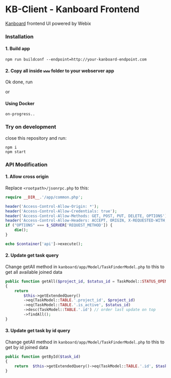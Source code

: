 # KB-Client - Kanboard Frontend

[Kanboard](https://kanboard.org/) frontend UI powered by Webix

### Installation

#### 1. Build app
```
npm run buildconf --endpoint=http://your-kanboard-endpoint.com
```

#### 2. Copy all inside `www` folder to your webserver app
Ok done, run


or

#### Using Docker
```
on-progress..
```

### Try on development

close this repository and run:
```
npm i
npm start
```


### API Modification

#### 1. Allow cross origin

Replace `<rootpath>/jsonrpc.php` to this:

```php
require __DIR__.'/app/common.php';

header('Access-Control-Allow-Origin: *');
header('Access-Control-Allow-Credentials: true');
header('Access-Control-Allow-Methods: GET, POST, PUT, DELETE, OPTIONS');
header('Access-Control-Allow-Headers: ACCEPT, ORIGIN, X-REQUESTED-WITH, CONTENT-TYPE, AUTHORIZATION');
if ("OPTIONS" === $_SERVER['REQUEST_METHOD']) {
    die();
}

echo $container['api']->execute();
```

#### 2. Update get task query

Change getAll method in `kanboard/app/Model/TaskFinderModel.php`
to this to get all available joined data
```php
public function getAll($project_id, $status_id = TaskModel::STATUS_OPEN)
{
    return
        $this->getExtendedQuery()
        ->eq(TaskModel::TABLE.'.project_id', $project_id)
        ->eq(TaskModel::TABLE.'.is_active', $status_id)
        ->desc(TaskModel::TABLE.'.id') // order last update on top
        ->findAll();
}
```

#### 3. Update get task by id query

Change getAll method in `kanboard/app/Model/TaskFinderModel.php`
to this to get by id joined data
```php
public function getById($task_id)
{
    return  $this->getExtendedQuery()->eq(TaskModel::TABLE.'.id', $task_id)->findOne();
}
```
